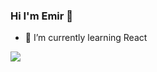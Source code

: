 ### Hi I'm Emir 👋

<!--
**emirgl/emirgl** is a ✨ _special_ ✨ repository because its `README.md` (this file) appears on your GitHub profile.
-->

- 🌱 I’m currently learning React
<img src="https://img.icons8.com/dotty/80/000000/react.png"/>


